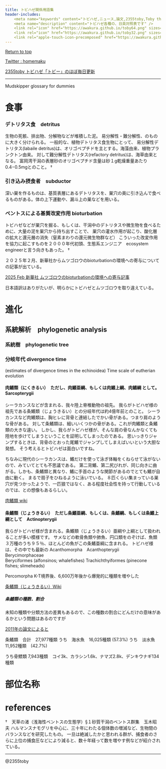```yaml
---
title: トビハゼ関係用語集
header-includes:
	<meta name="keywords" content="トビハゼ,ニュース,論文,2355toby,Toby the mudskipper,P Modestus" />
	<meta name="description" content="トビハゼ各種の、日英対照表です" />
	<link rel="icon" href="https://awakura.github.io/toby64.png" sizes="64x64" type="image/png" /> 
	<link rel="icon" href="https://awakura.github.io/toby32.png" sizes="32x32" type="image/png" />  
	<link rel="apple-touch-icon-precomposed" href="https://awakura.github.io/toby150.png" />
---
```


[Return to top](https://awakura.github.io/)

[Twitter : homemaku](https://x.com/homemaku)

[2355toby トビハゼ「トビー」のほぼ毎日更新](https://www.youtube.com/channel/UCFq06QurrYT58m7wzqy1MZQ)

___


Mudskipper glossary for dummies

# 食事


### デトリタス食　detritus

生物の死骸、排出物、分解物などが堆積した泥。
易分解性・難分解性、のものに大きく分けられる。
一般的な、植物デトリタス食生物にとって、
易分解性デトリタス(labaile detritus)は、オリゴペプチドを主とする。海藻由来、植物プランクトン由来。
対して難分解性デトリタス(refactory detritus)は、海草由来となる。
富岡湾干潟の表層砂のオリゴペプチド含量は砂１g乾燥重量あたり0.4−0.5mgとのこと。
†

### 引き込み摂食者　subductor
深い巣を作るものは、基質表層にあるデトリタスを、巣穴の奥に引き込んで食べるものがある。体の上下運動や、漏斗上の巣などを用いる。


### ベントスによる基質改変作用 bioturbation　

トビハゼなどが巣穴を掘る、もしくは、干潟中のデトリタスや微生物を食べるために、大量の泥を巣穴から持ち出すことで、
巣穴の灌水作用が起こり、酸化層の拡大と還元層の消失（窒素まわりの還元微生物群など）
こういった改変作用を協力に起こすものを２０００年代初頭、生態系エンジニア　ecosystem engineerと言う向きもあった。
†

２０２５年２月、新華社からムツゴロウのbioturbationの環境への寄与についての記事が出ている。

[2025 Feb 新華社 ムツゴロウのbioturbationの環境への寄与記事](https://jp.news.cn/20241106/b5499d47ad954391869d3ee361688a62/c.html)

日本語訳はありがたいが、明らかにトビハゼとムツゴロウを取り違えている。


# 進化

## 系統解析　phylogenetic analysis

### 系統樹　phylogenetic tree

### 分岐年代 divergence time

(estimates of divergence times in the echinoidea)  Time scale of eutherian evolution


#### 肉鰭類（にくきるい）　ただし、肉鰭亜綱、もしくは肉鰭上綱、肉鰭綱 として。　Sarcopterygii

シーラカンスなどが含まれる、我々陸上脊椎動物の祖先。
我らがトビハゼ様の祖先である条鰭類（じょうきるい）との分岐年代は約4億年前とのこと。
シーラカンスなど肉鰭類は、胸ヒレに背骨と連結したでかい骨がある。つまり肩のような骨がある。
対して条鰭類は、細いいくつかの骨がある。これが肉鰭類と条鰭類の大きな違い。
しかし、我らがトビハゼ様が、そんな肩の骨なんかなくても陸地を歩けてしまうということを証明してしまったのである。
思いっきりジャンプするときは、背骨のとおった尾鰭でジャンプしてしまえばいいという大胆な発想。
そう考えるとトビハゼは面白いですね。

ちなみに現代のシーラカンスは、鰭だけを使って泳ぎ体軸をくねらせて泳がないので、みていてとても不思議である。
第二背鰭、第二尻びれが、同じ向きに曲がる。しかも、条鰭類と異なり、鰭に手首のような関節があるのでとても鰭が自由に動く。
まるで扇子をひねるように泳いでいる。
８匹くらい集まっている巣穴が見つかったようで、一匹狼ではなく、ある程度社会性を持って行動しているのでは、との想像もあるらしい。


[肉鰭類 wiki](https://ja.wikipedia.org/wiki/%E8%82%89%E9%B0%AD%E9%A1%9E)

#### 条鰭類（じょうきるい）　ただし条鰭亜綱、もしくは、条鰭綱、もしくは条鰭上綱として　Actinopterygii

我らがトビハゼ様が含まれる。条鰭類（じょうきるい）亜綱や上綱として扱われることが多い模様です。
サメなどの軟骨魚類や肺魚、円口類をのぞけば、魚類３万種のうち９５％、ほとんどの魚がこの条鰭亜綱に含まれる。
トビハゼ様は、その中でも最新の
Acanthomorpha　Acanthopterygii	
Berycimorphaceae	
Beryciformes (alfonsinos; whalefishes) 
Trachichthyiformes (pinecone fishes; slimeheads) 

Percomorpha
K-T境界後、6,600万年後から爆発的に種類を増やした

[条鰭類（じょうきるい）Wiki ](https://ja.wikipedia.org/wiki/%E6%9D%A1%E9%B0%AD%E9%A1%9E)

##### 条鰭類の種数、割合

未知の種類や分類方法の差異もあるので、この種数の割合にどんだけの意味があるかという問題はあるのですが

[2011年の論文によると](https://www.aori.u-tokyo.ac.jp/research/news/2011/files/Otophysi20110722.pdf)

条鰭類　合計　27,977種類
うち　海水魚　16,025種類 (57.3%)
うち　淡水魚　11,952種類　(42.7%)

うち骨鰾類 7,943種類　コイ3k、カラシン1.6k、ナマズ2.8k、デンキウナギ134種類



# 部位名称


# references

†　天草の渚（浅海性ベントスの生態学）§１砂質干潟のベントス群集　玉木昭夫
 ハルマンスナモグリを中心に、三十年にわたる個体数の増減など、生物間のバランスなどを研究したもの。
一旦は絶滅したかと思われる群が、捕食者のさらに上位の捕食圧などにより減ると、数十年経って数を増やす例などが紹介されている。


---

@2355toby
